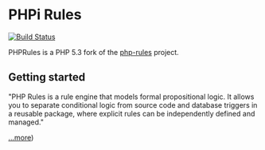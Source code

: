 # PHPi Rules #

[![Build Status](https://travis-ci.org/DerManoMann/phprules.png)](https://travis-ci.org/DerManoMann/phprules)

PHPRules  is a PHP 5.3 fork of the [php-rules](http://www.swindle.net/php-rules/) project.

## Getting started ##
"PHP Rules is a rule engine that models formal propositional logic. It allows you to 
separate conditional logic from source code and database triggers in a reusable package, 
where explicit rules can be independently defined and managed."

[...more](http://www.swindle.net/php-rules/tutorials/getting-started))
